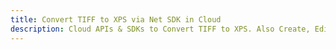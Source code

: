 ---title: Convert TIFF to XPS via Net SDK in Clouddescription: Cloud APIs & SDKs to Convert TIFF to XPS. Also Create, Edit & Render Microsoft Word & OpenOffice documents in the Cloud.---